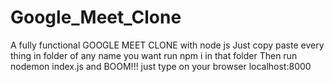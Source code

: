 # Google_Meet_Clone
A fully functional GOOGLE MEET CLONE with node js
Just copy paste every thing in folder of any name you want
run npm i in that folder
Then run nodemon index.js and BOOM!!!
just type on your browser localhost:8000
